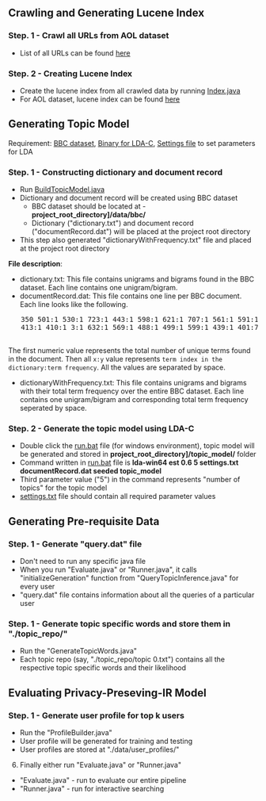
## Crawling and Generating Lucene Index

### Step. 1 - Crawl all URLs from AOL dataset
  * List of all URLs can be found [here](https://drive.google.com/a/virginia.edu/file/d/0B8ZGlkqDw7hFNkc0c0p1OVF2YTA/view)

### Step. 2 - Creating Lucene Index
  * Create the lucene index from all crawled data by running [Index.java](https://github.com/wasiuva/Privacy-Preserving-IR/blob/master/src/edu/virginia/cs/index/Indexer.java)
  * For AOL dataset, lucene index can be found [here](https://drive.google.com/a/virginia.edu/folderview?id=0B8ZGlkqDw7hFV2trYW9ETmo4cGc&usp=sharing)

## Generating Topic Model

Requirement: [BBC dataset](http://mlg.ucd.ie/datasets/bbc.html), [Binary for LDA-C](https://github.com/magsilva/lda-c/tree/master/bin), [Settings file](https://github.com/wasiuva/Privacy-Preserving-IR/blob/master/settings.txt) to set parameters for LDA

### Step. 1 - Constructing dictionary and document record
  * Run [BuildTopicModel.java](https://github.com/wasiuva/Privacy-Preserving-IR/blob/master/src/edu/virginia/cs/model/BuildTopicModel.java)
  * Dictionary and document record will be created using BBC dataset
    + BBC dataset should be located at - **project_root_directory]/data/bbc/**
    + Dictionary ("dictionary.txt") and document record ("documentRecord.dat") will be placed at the project root directory
  * This step also generated "dictionaryWithFrequency.txt" file and placed at the project root directory

**File description**:
  * dictionary.txt: This file contains unigrams and bigrams found in the BBC dataset. Each line contains one unigram/bigram.
  * documentRecord.dat: This file contains one line per BBC document. Each line looks like the following.
  <pre>
   350 501:1 530:1 723:1 443:1 598:1 621:1 707:1 561:1 591:1 490:1 483:1 487:1 438:1 688:1 573:1 604:1 471:2
   413:1 410:1 3:1 632:1 569:1 488:1 499:1 599:1 439:1 401:7 595:2 713:1 526:1 648:1 179:1 626:1 518:3 655:1
  </pre>
  The first numeric value represents the total number of unique terms found in the document. Then all <code>x:y</code> value represents <code>term index in the dictionary:term frequency</code>. All the values are separated by space.
  * dictionaryWithFrequency.txt: This file contains unigrams and bigrams with their total term frequency over the entire BBC dataset.     Each line contains one unigram/bigram and corresponding total term frequency seperated by space.

### Step. 2 - Generate the topic model using LDA-C

  * Double click the [run.bat](https://github.com/wasiuva/Privacy-Preserving-IR/blob/master/run-lda.bat) file (for windows environment), topic model will be generated and stored in **project_root_directory]/topic_model/** folder
  * Command written in [run.bat](https://github.com/wasiuva/Privacy-Preserving-IR/blob/master/run-lda.bat) file is **lda-win64 est 0.6 5 settings.txt documentRecord.dat seeded topic_model**
  * Third parameter value ("5") in the command represents "number of topics" for the topic model
  * [settings.txt](https://github.com/wasiuva/Privacy-Preserving-IR/blob/master/settings.txt) file should contain all required parameter values

## Generating Pre-requisite Data

### Step. 1 - Generate "query.dat" file

 * Don't need to run any specific java file
 * When you run "Evaluate.java" or "Runner.java", it calls "initializeGeneration" function from "QueryTopicInference.java" for every user
 * "query.dat" file contains information about all the queries of a particular user

### Step. 1 - Generate topic specific words and store them in "./topic_repo/"

 * Run the "GenerateTopicWords.java"
 * Each topic repo (say, "./topic_repo/topic 0.txt") contains all the respective topic specific words and their likelihood

## Evaluating Privacy-Preseving-IR Model

### Step. 1 - Generate user profile for top k users

 * Run the "ProfileBuilder.java"
 * User profile will be generated for training and testing 
 * User profiles are stored at "./data/user_profiles/"

6. Finally either run "Evaluate.java" or "Runner.java"

 * "Evaluate.java" - run to evaluate our entire pipeline
 * "Runner.java" - run for interactive searching
